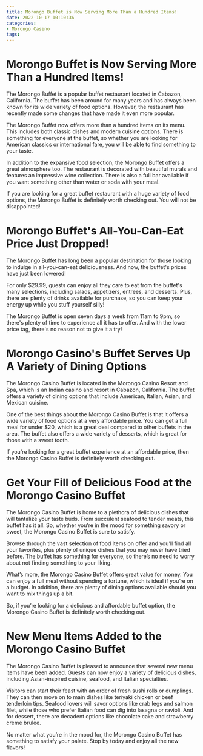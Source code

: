 ```yaml
---
title: Morongo Buffet is Now Serving More Than a Hundred Items!
date: 2022-10-17 10:10:36
categories:
- Morongo Casino
tags:
---
```



#  Morongo Buffet is Now Serving More Than a Hundred Items!

The Morongo Buffet is a popular buffet restaurant located in Cabazon, California. The buffet has been around for many years and has always been known for its wide variety of food options. However, the restaurant has recently made some changes that have made it even more popular.

The Morongo Buffet now offers more than a hundred items on its menu. This includes both classic dishes and modern cuisine options. There is something for everyone at the buffet, so whether you are looking for American classics or international fare, you will be able to find something to your taste.

In addition to the expansive food selection, the Morongo Buffet offers a great atmosphere too. The restaurant is decorated with beautiful murals and features an impressive wine collection. There is also a full bar available if you want something other than water or soda with your meal.

If you are looking for a great buffet restaurant with a huge variety of food options, the Morongo Buffet is definitely worth checking out. You will not be disappointed!

#  Morongo Buffet's All-You-Can-Eat Price Just Dropped!

The Morongo Buffet has long been a popular destination for those looking to indulge in all-you-can-eat deliciousness. And now, the buffet's prices have just been lowered!

For only $29.99, guests can enjoy all they care to eat from the buffet's many selections, including salads, appetizers, entrees, and desserts. Plus, there are plenty of drinks available for purchase, so you can keep your energy up while you stuff yourself silly!

The Morongo Buffet is open seven days a week from 11am to 9pm, so there's plenty of time to experience all it has to offer. And with the lower price tag, there's no reason not to give it a try!

#  Morongo Casino's Buffet Serves Up A Variety of Dining Options

The Morongo Casino Buffet is located in the Morongo Casino Resort and Spa, which is an Indian casino and resort in Cabazon, California. The buffet offers a variety of dining options that include American, Italian, Asian, and Mexican cuisine.

One of the best things about the Morongo Casino Buffet is that it offers a wide variety of food options at a very affordable price. You can get a full meal for under $20, which is a great deal compared to other buffets in the area. The buffet also offers a wide variety of desserts, which is great for those with a sweet tooth.

If you're looking for a great buffet experience at an affordable price, then the Morongo Casino Buffet is definitely worth checking out.

#  Get Your Fill of Delicious Food at the Morongo Casino Buffet

The Morongo Casino Buffet is home to a plethora of delicious dishes that will tantalize your taste buds. From succulent seafood to tender meats, this buffet has it all. So, whether you’re in the mood for something savory or sweet, the Morongo Casino Buffet is sure to satisfy.

Browse through the vast selection of food items on offer and you’ll find all your favorites, plus plenty of unique dishes that you may never have tried before. The buffet has something for everyone, so there’s no need to worry about not finding something to your liking.

What’s more, the Morongo Casino Buffet offers great value for money. You can enjoy a full meal without spending a fortune, which is ideal if you’re on a budget. In addition, there are plenty of dining options available should you want to mix things up a bit.

So, if you’re looking for a delicious and affordable buffet option, the Morongo Casino Buffet is definitely worth checking out.

#  New Menu Items Added to the Morongo Casino Buffet

The Morongo Casino Buffet is pleased to announce that several new menu items have been added. Guests can now enjoy a variety of delicious dishes, including Asian-inspired cuisine, seafood, and Italian specialties.

Visitors can start their feast with an order of fresh sushi rolls or dumplings. They can then move on to main dishes like teriyaki chicken or beef tenderloin tips. Seafood lovers will savor options like crab legs and salmon filet, while those who prefer Italian food can dig into lasagna or ravioli. And for dessert, there are decadent options like chocolate cake and strawberry creme brulee.

No matter what you’re in the mood for, the Morongo Casino Buffet has something to satisfy your palate. Stop by today and enjoy all the new flavors!